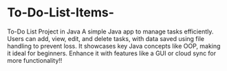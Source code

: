 # To-Do-List-Items-
To-Do List Project in Java A simple Java app to manage tasks efficiently. Users can add, view, edit, and delete tasks, with data saved using file handling to prevent loss. It showcases key Java concepts like OOP, making it ideal for beginners. Enhance it with features like a GUI or cloud sync for more functionality!!

